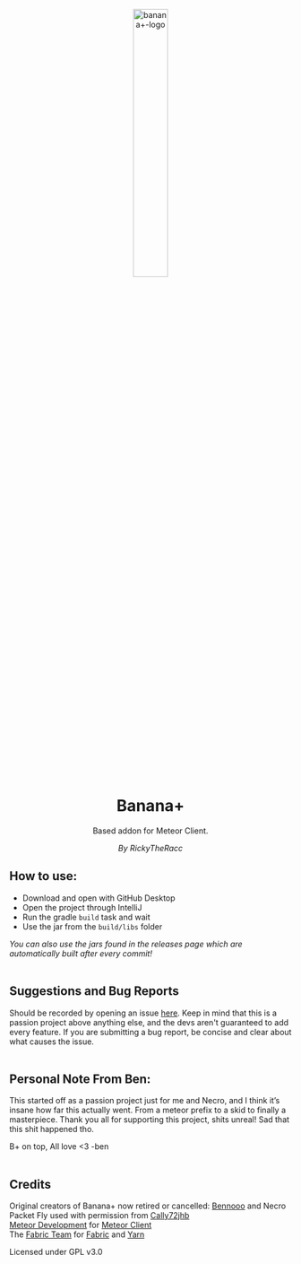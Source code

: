<p align="center">
<img src="https://raw.githubusercontent.com/Bennooo/banana-for-everyone/main/src/main/resources/assets/logo1.png" alt="banana+-logo" width="35%"/>
</p>

<h1 align="center">Banana+</h1>

<p align="center">Based addon for Meteor Client.</p>
<p align="center"><i>By RickyTheRacc</i></p>

## How to use:
- Download and open with GitHub Desktop
- Open the project through IntelliJ
- Run the gradle `build` task and wait
- Use the jar from the `build/libs` folder

*You can also use the jars found in the releases page which are automatically built after every commit!*
<br>
<br>
## Suggestions and Bug Reports
Should be recorded by opening an issue [here](https://github.com/Bennooo/banana-for-everyone/issues/new/choose).
Keep in mind that this is a passion project above anything else, and the devs aren't guaranteed to add every feature.
If you are submitting a bug report, be concise and clear about what causes the issue.
<br>
<br>
## Personal Note From Ben:
This started off as a passion project just for me and Necro, and I think it’s insane how far this actually went. From a meteor prefix to a skid to finally a masterpiece. Thank you all for supporting this project, shits unreal! Sad that this shit happened tho.

B+ on top, All love <3 -ben
<br>
<br>
## Credits
Original creators of Banana+ now retired or cancelled: [Bennooo](https://github.com/Bennooo) and Necro
Packet Fly used with permission from [Cally72jhb](https://github.com/cally72jhb)<br>
[Meteor Development](https://github.com/MeteorDevelopment) for [Meteor Client](https://github.com/MeteorDevelopment/meteor-client)<br>
The [Fabric Team](https://github.com/FabricMC) for [Fabric](https://github.com/FabricMC/fabric-loader) and [Yarn](https://github.com/FabricMC/yarn)

Licensed under GPL v3.0
